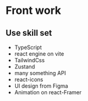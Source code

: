 # Front work

## Use skill set

- TypeScript
- react engine on vite
- TailwindCss
- Zustand
- many something API
- react-icons
- UI design from Figma
- Animation on react-Framer
